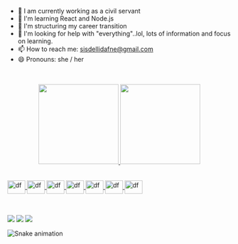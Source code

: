 - 🔭 I am currently working as a civil servant
- 🌱 I'm learning React and Node.js
- 👯 I'm structuring my career transition
- 🤔 I'm looking for help with "everything"..lol, lots of information and focus on learning.
- 📫 How to reach me:
sisdellidafne@gmail.com
- 😄 Pronouns: she / her
 <br/>
 <br/>

<div align="center">
  <a href="https://github.com/dfsisdelli">
  <img height="180em" src="https://github-readme-stats.vercel.app/api?username=dfsisdelli&show_icons=true&theme=dracula&include_all_commits=true&count_private=true"/>
  <img height="180em" src="https://github-readme-stats.vercel.app/api/top-langs/?username=dfsisdelli&layout=compact&langs_count=7&theme=dracula"/>
 </div>
   <br/>
  <div style="display: inline_block"><br>
  <img align="center" alt="df" height="30" width="40" src="https://cdn.jsdelivr.net/gh/devicons/devicon/icons/php/php-plain.svg">
  <img align="center" alt="df" height="30" width="40" src="https://cdn.jsdelivr.net/gh/devicons/devicon/icons/vuejs/vuejs-original.svg" />
  <img align="center" alt="df" height="30" width="40" src="https://cdn.jsdelivr.net/gh/devicons/devicon/icons/kotlin/kotlin-original.svg" />
  <img align="center" alt="df" height="30" width="40"src="https://cdn.jsdelivr.net/gh/devicons/devicon/icons/javascript/javascript-plain.svg" />        
  <img align="center" alt="df" height="30" width="40"src="https://cdn.jsdelivr.net/gh/devicons/devicon/icons/typescript/typescript-original.svg" />
  <img align="center" alt="df" height="30" width="40"src="https://cdn.jsdelivr.net/gh/devicons/devicon/icons/java/java-original-wordmark.svg" />
  <img align="center" alt="df" height="30" width="40" src="https://cdn.jsdelivr.net/gh/devicons/devicon/icons/dart/dart-original-wordmark.svg" />        
</div>
   <br/>
   <br/>
  
 <div> 
  
   <a href="https://instagram.com/dafnesisdelli" target="_blank"><img src="https://img.shields.io/badge/-Instagram-%23E4405F?style=for-the-badge&logo=instagram&logoColor=white" target="_blank"></a>
  <a href = "mailto:sisdellidafne@gmail.com"><img src="https://img.shields.io/badge/-Gmail-%23333?style=for-the-badge&logo=gmail&logoColor=white" target="_blank"></a>
  <a href="https://www.linkedin.com/in/dafne-ferreira-sisdelli-aa156b220" target="_blank"><img src="https://img.shields.io/badge/-LinkedIn-%230077B5?style=for-the-badge&logo=linkedin&logoColor=white" target="_blank"></a> 
 
  ![Snake animation](https://github.com/dfsisdelli/dfsisdelli/blob/output/github-contribution-grid-snake.svg)
 
</div>
